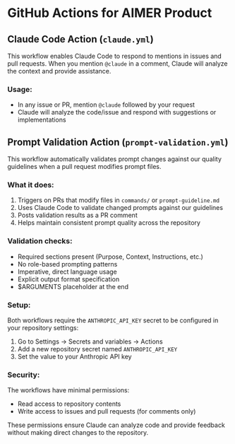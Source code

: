 # GitHub Actions for AIMER Product

## Claude Code Action (`claude.yml`)

This workflow enables Claude Code to respond to mentions in issues and pull requests. When you mention `@claude` in a comment, Claude will analyze the context and provide assistance.

### Usage:
- In any issue or PR, mention `@claude` followed by your request
- Claude will analyze the code/issue and respond with suggestions or implementations

## Prompt Validation Action (`prompt-validation.yml`)

This workflow automatically validates prompt changes against our quality guidelines when a pull request modifies prompt files.

### What it does:
1. Triggers on PRs that modify files in `commands/` or `prompt-guideline.md`
2. Uses Claude Code to validate changed prompts against our guidelines
3. Posts validation results as a PR comment
4. Helps maintain consistent prompt quality across the repository

### Validation checks:
- Required sections present (Purpose, Context, Instructions, etc.)
- No role-based prompting patterns
- Imperative, direct language usage
- Explicit output format specification
- $ARGUMENTS placeholder at the end

### Setup:
Both workflows require the `ANTHROPIC_API_KEY` secret to be configured in your repository settings:
1. Go to Settings → Secrets and variables → Actions
2. Add a new repository secret named `ANTHROPIC_API_KEY`
3. Set the value to your Anthropic API key

### Security:
The workflows have minimal permissions:
- Read access to repository contents
- Write access to issues and pull requests (for comments only)

These permissions ensure Claude can analyze code and provide feedback without making direct changes to the repository.
